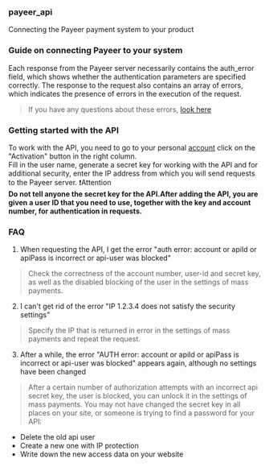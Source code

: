 ### payeer_api
Connecting the Payeer payment system to your product

### Guide on connecting Payeer to your system

Each response from the Payeer server necessarily contains the auth_error field, which shows whether the authentication parameters are specified correctly. The response to the request also contains an array of errors, which indicates the presence of errors in the execution of the request.
>If you have any questions about these errors, [look here](https://github.com/St0rm1k/payeer_api/blob/main/README.md#faq)

### Getting started with the API
To work with the API, you need to go to your personal [account](https://payeer.com/ru/account/?tab=api) click on the "Activation" button in the right column.  
Fill in the user name, generate a secret key for working with the API and for additional security, enter the IP address from which you will send requests to the Payeer server.
:exclamation:Attention  
**Do not tell anyone the secret key for the API.After adding the API, you are given a user ID that you need to use, together with the key and account number, for authentication in requests.**

### FAQ

1. When requesting the API, I get the error "auth error: account or apiId or apiPass is incorrect or api-user was blocked"
> Check the correctness of the account number, user-id and secret key, as well as the disabled blocking of the user in the settings of mass payments.
2. I can't get rid of the error "IP 1.2.3.4 does not satisfy the security settings"
> Specify the IP that is returned in error in the settings of mass payments and repeat the request.
3. After a while, the error "AUTH error: account or apiId or apiPass is incorrect or api-user was blocked" appears again, although no settings have been changed
> After a certain number of authorization attempts with an incorrect api secret key, the user is blocked, you can unlock it in the settings of mass payments. You may not have changed the secret key in all places on your site, or someone is trying to find a password for your API:
  * Delete the old api user
  * Create a new one with IP protection
  * Write down the new access data on your website
